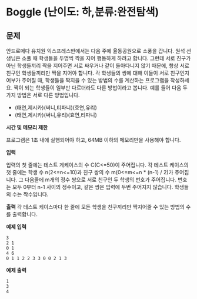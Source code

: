 # Boggle (난이도: 하,분류:완전탐색)

## 문제

안드로메다 유치원 익스프레스반에서는 다음 주에 율동공원으로 소풍을 갑니다. 원석 선생님은 소풀 때 학생들을 두명씩 짝을 지어 행동하게 하려고 합니다. 그런데 서로 친구가 아닌 학생들끼리 짝을 지어주면 서로 싸우거나 같이 돌아다니지 않기 때문에, 항상 서로 친구인 학생들끼리만 짝을 지어야 합니다. 각 학생들의 쌍에 대해 이들이 서로 친구인지 여부가 주어질 때, 학생들을 짝지을 수 있는 방법의 수를 계산하는 프로그램을 작성하세요. 짝이 되는 학생들이 일부만 다르더라도 다른 방법이라고 봅니다. 예를 들어 다음 두 가지 방법은 서로 다른 방법입니다.

- (태연,제시카)(써니,티파니)(효연,유리)
- (태연,제시카)(써니,유리)(효연,티파니)

**시간 및 메모리 제한**

프로그램은 1초 내에 실행되어야 하고, 64MB 이하의 메모리만을 사용해야 합니다.

**입력**

입력의 첫 줄에는 테스트 게케이스의 수 C(C<=50)이 주어집니다. 각 테스트 케이스의 첫 줄에는 학생 수 n(2<=n<=10)과 친구 쌍의 수 m(0<=m<=n * (n-1) / 2)가 주어집니다. 그 다음줄에 m개의 정수 쌍으로 서로 친구인 두 학생의 번호가 주어집니다. 번호는 모두 0부터 n-1 사이의 정수이고, 같은 쌍은 입력에 두번 주어지지 않습니다. 학생들의 수는 짝수입니다.

**출력**
각 테스트 케이스마다 한 줄에 모든 학생을 친구끼리만 짝지어줄 수 있는 방법의 수를 출력합니다.

**예제 입력**

```
3
2 1
0 1
4 6
0 1 1 2 2 3 3 0 0 2 1 3
```

**예제 출력**
```
1
3
4
```